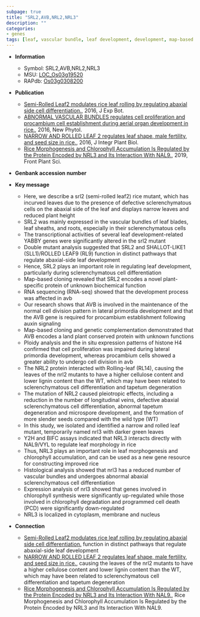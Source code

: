 ```yaml
---
subpage: true
title: "SRL2,AVB,NRL2,NRL3"
description: ""
categories:
- genes
tags: [leaf, vascular bundle, leaf development, development, map-based cloning, height, plant height, cell division, auxin, cell proliferation, cellulose, tapetum, microspore, lignin, cell death, nucleus]
---
```


* **Information**  
    + Symbol: SRL2,AVB,NRL2,NRL3  
    + MSU: [LOC_Os03g19520](http://rice.plantbiology.msu.edu/cgi-bin/ORF_infopage.cgi?orf=LOC_Os03g19520)  
    + RAPdb: [Os03g0308200](http://rapdb.dna.affrc.go.jp/viewer/gbrowse_details/irgsp1?name=Os03g0308200)  

* **Publication**  
    + [Semi-Rolled Leaf2 modulates rice leaf rolling by regulating abaxial side cell differentiation.](http://www.ncbi.nlm.nih.gov/pubmed?term=Semi-Rolled+Leaf2+modulates+rice+leaf+rolling+by+regulating+abaxial+side+cell+differentiation.%5BTitle%5D), 2016, J Exp Bot.
    + [ABNORMAL VASCULAR BUNDLES regulates cell proliferation and procambium cell establishment during aerial organ development in rice.](http://www.ncbi.nlm.nih.gov/pubmed?term=ABNORMAL+VASCULAR+BUNDLES+regulates+cell+proliferation+and+procambium+cell+establishment+during+aerial+organ+development+in+rice.%5BTitle%5D), 2016, New Phytol.
    + [NARROW AND ROLLED LEAF 2 regulates leaf shape, male fertility, and seed size in rice.](http://www.ncbi.nlm.nih.gov/pubmed?term=NARROW+AND+ROLLED+LEAF+2+regulates+leaf+shape,+male+fertility,+and+seed+size+in+rice.%5BTitle%5D), 2016, J Integr Plant Biol.
    + [Rice Morphogenesis and Chlorophyll Accumulation Is Regulated by the Protein Encoded by NRL3 and Its Interaction With NAL9.](http://www.ncbi.nlm.nih.gov/pubmed?term=Rice+Morphogenesis+and+Chlorophyll+Accumulation+Is+Regulated+by+the+Protein+Encoded+by+NRL3+and+Its+Interaction+With+NAL9.%5BTitle%5D), 2019, Front Plant Sci.

* **Genbank accession number**  

* **Key message**  
    + Here, we describe a srl2 (semi-rolled leaf2) rice mutant, which has incurved leaves due to the presence of defective sclerenchymatous cells on the abaxial side of the leaf and displays narrow leaves and reduced plant height
    + SRL2 was mainly expressed in the vascular bundles of leaf blades, leaf sheaths, and roots, especially in their sclerenchymatous cells
    + The transcriptional activities of several leaf development-related YABBY genes were significantly altered in the srl2 mutant
    + Double mutant analysis suggested that SRL2 and SHALLOT-LIKE1 (SLL1)/ROLLED LEAF9 (RL9) function in distinct pathways that regulate abaxial-side leaf development
    + Hence, SRL2 plays an important role in regulating leaf development, particularly during sclerenchymatous cell differentiation
    + Map-based cloning revealed that SRL2 encodes a novel plant-specific protein of unknown biochemical function
    + RNA sequencing (RNA-seq) showed that the development process was affected in avb
    + Our research shows that AVB is involved in the maintenance of the normal cell division pattern in lateral primordia development and that the AVB gene is required for procambium establishment following auxin signaling
    + Map-based cloning and genetic complementation demonstrated that AVB encodes a land plant conserved protein with unknown functions
    + Ploidy analysis and the in situ expression patterns of histone H4 confirmed that cell proliferation was impaired during lateral primordia development, whereas procambium cells showed a greater ability to undergo cell division in avb
    + The NRL2 protein interacted with Rolling-leaf (RL14), causing the leaves of the nrl2 mutants to have a higher cellulose content and lower lignin content than the WT, which may have been related to sclerenchymatous cell differentiation and tapetum degeneration
    + The mutation of NRL2 caused pleiotropic effects, including a reduction in the number of longitudinal veins, defective abaxial sclerenchymatous cell differentiation, abnormal tapetum degeneration and microspore development, and the formation of more slender seeds compared with the wild type (WT)
    + In this study, we isolated and identified a narrow and rolled leaf mutant, temporarily named nrl3 with darker green leaves
    + Y2H and BIFC assays indicated that NRL3 interacts directly with NAL9/VYL to regulate leaf morphology in rice
    + Thus, NRL3 plays an important role in leaf morphogenesis and chlorophyll accumulation, and can be used as a new gene resource for constructing improved rice
    + Histological analysis showed that nrl3 has a reduced number of vascular bundles and undergoes abnormal abaxial sclerenchymatous cell differentiation
    + Expression analysis of nrl3 showed that genes involved in chlorophyll synthesis were significantly up-regulated while those involved in chlorophyll degradation and programmed cell death (PCD) were significantly down-regulated
    + NRL3 is localized in cytoplasm, membrane and nucleus

* **Connection**  
    + [Semi-Rolled Leaf2 modulates rice leaf rolling by regulating abaxial side cell differentiation.](RL9) function in distinct pathways that regulate abaxial-side leaf development
    + [NARROW AND ROLLED LEAF 2 regulates leaf shape, male fertility, and seed size in rice.](RL14), causing the leaves of the nrl2 mutants to have a higher cellulose content and lower lignin content than the WT, which may have been related to sclerenchymatous cell differentiation and tapetum degeneration
    + [Rice Morphogenesis and Chlorophyll Accumulation Is Regulated by the Protein Encoded by NRL3 and Its Interaction With NAL9.](http://www.ncbi.nlm.nih.gov/pubmed?term=Rice+Morphogenesis+and+Chlorophyll+Accumulation+Is+Regulated+by+the+Protein+Encoded+by+NRL3+and+Its+Interaction+With+NAL9.%5BTitle%5D), Rice Morphogenesis and Chlorophyll Accumulation Is Regulated by the Protein Encoded by NRL3 and Its Interaction With NAL9.



